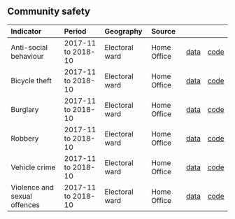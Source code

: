 ## Community safety

| Indicator     | Period        | Geography     | Source        | &nbsp;        | &nbsp;         |
|:------------- |:------------- |:------------- |:------------- |:------------- | :------------- |
| Anti-social behaviour | 2017-11 to 2018-10 | Electoral ward | Home Office | [data](data/anti-social_behaviour.csv) |  [code](code/anti-social_behaviour.R) |
| Bicycle theft | 2017-11 to 2018-10 | Electoral ward | Home Office | [data](data/bicycle_theft.csv) |  [code](code/bicycle_theft.R) |
| Burglary | 2017-11 to 2018-10 | Electoral ward | Home Office | [data](data/burglary.csv) |  [code](code/burglary.R) |
| Robbery | 2017-11 to 2018-10 | Electoral ward | Home Office | [data](data/robbery.csv) |  [code](code/robbery.R) |
| Vehicle crime | 2017-11 to 2018-10 | Electoral ward | Home Office | [data](data/vehicle_crime.csv) |  [code](code/vehicle_crime.R) |
| Violence and sexual offences | 2017-11 to 2018-10 | Electoral ward | Home Office | [data](data/violence_and_sexual_offences.csv) |  [code](code/violence_and_sexual_offences.R) |
